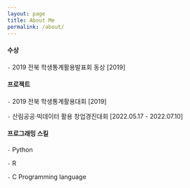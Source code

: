 ```yaml
---
layout: page
title: About Me
permalink: /about/
---
```

#### 수상

`-` 2019 전북 학생통계활용발표회 동상 [2019]

#### 프로젝트

`-` 2019 전북 학생통계활용대회 [2019]

`-` 산림공공·빅데이터 활용 창업경진대회 [2022.05.17 - 2022.07.10]

#### 프로그래밍 스킬

`-` Python

`-` R

`-` C Programming language

